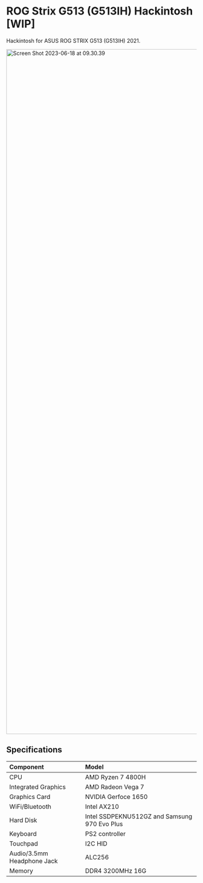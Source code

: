 # ROG Strix G513 (G513IH) Hackintosh [WIP]
Hackintosh for ASUS ROG STRIX G513 (G513IH) 2021.

<img width="1813" alt="Screen Shot 2023-06-18 at 09.30.39" src="https://i.imgur.com/PyrihFI.png">

## Specifications

| Component                  | Model                 |
| :------------------------- | :-------------------- |
| CPU                        | AMD Ryzen 7 4800H     |
| Integrated Graphics        | AMD Radeon Vega 7     |
| Graphics Card              | NVIDIA Gerfoce 1650   |
| WiFi/Bluetooth             | Intel AX210           |
| Hard Disk                  | Intel SSDPEKNU512GZ and Samsung 970 Evo Plus |
| Keyboard                   | PS2 controller        |
| Touchpad                   | I2C HID               |
| Audio/3.5mm Headphone Jack | ALC256                |
| Memory                     | DDR4 3200MHz 16G      |
